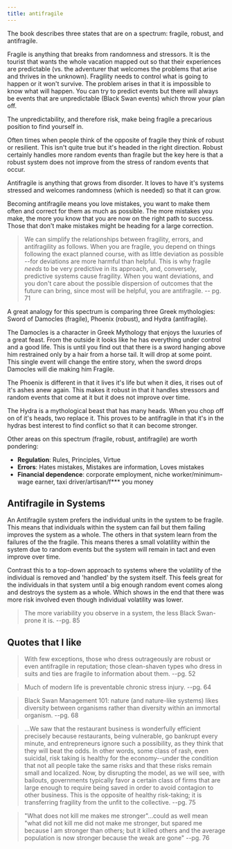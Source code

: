 ```yaml
---
title: antifragile
---
```


The book describes three states that are on a spectrum: fragile, robust, and antifragile. 

Fragile is anything that breaks from randomness and stressors. It is the tourist that wants the whole vacation mapped out so that their experiences are predictable (vs. the adventurer that welcomes the problems that arise and thrives in the unknown). Fragility needs to control what is going to happen or it won't survive. The problem arises in that it is impossible to know what will happen. You can try to predict events but there will always be events that are unpredictable (Black Swan events) which throw your plan off.

The unpredictability, and therefore risk, make being fragile a precarious position to find yourself in.

Often times when people think of the opposite of fragile they think of robust or resilient. This isn't quite true but it's headed in the right direction. Robust certainly handles more random events than fragile but the key here is that a robust system does not improve from the stress of random events that occur. 

Antifragile is anything that grows from disorder. It loves to have it's systems stressed and welcomes randomness (which is needed) so that it can grow.

Becoming antifragile means you love mistakes, you want to make them often and correct for them as much as possible. The more mistakes you make, the more you know that you are now on the right path to success. Those that don't make mistakes might be heading for a large correction.

> We can simplify the relationships between fragility, errors, and antifragility as follows. When you are fragile, you depend on things following the exact planned course, with as little deviation as possible --for deviations are more harmful than helpful. This is why fragile _needs_ to be very predictive in its approach, and, conversely, predictive systems cause fragility. When you want deviations, and you don't care about the possible dispersion of outcomes that the future can bring, since most will be helpful, you are antifragile.
-- pg. 71

A great analogy for this spectrum is comparing three Greek mythologies: Sword of Damocles (fragile), Phoenix (robust), and Hydra (antifragile). 

The Damocles is a character in Greek Mythology that enjoys the luxuries of a great feast. From the outside it looks like he has everything under control and a good life. This is until you find out that there is a sword hanging above him restrained only by a hair from a horse tail. It will drop at some point. This single event will change the entire story, when the sword drops Damocles will die making him Fragile.

The Phoenix is different in that it lives it's life but when it dies, it rises out of it's ashes anew again. This makes it robust in that it handles stressors and random events that come at it but it does not improve over time.

The Hydra is a mythological beast that has many heads. When you chop off on of it's heads, two replace it. This proves to be antifragile in that it's in the hydras best interest to find conflict so that it can become stronger.

Other areas on this spectrum (fragile, robust, antifragile) are worth pondering:

- **Regulation**: Rules, Principles, Virtue
- **Errors**: Hates mistakes, Mistakes are information, Loves mistakes
- **Financial dependence**: corporate employment, niche worker/minimum-wage earner, taxi driver/artisan/f*** you money

## Antifragile in Systems

An Antifragile system prefers the individual units in the system to be fragile. This means that individuals within the system can fail but them failing improves the system as a whole. The others in that system learn from the failures of the the fragile. This means theres a small volatility within the system due to random events but the system will remain in tact and even improve over time. 

Contrast this to a top-down approach to systems where the volatility of the individual is removed and 'handled' by the system itself. This feels great for the individuals in that system until a big enough random event comes along and destroys the system as a whole. Which shows in the end that there was more risk involved even though individual volatility was lower.

> The more variability you observe in a system, the less Black Swan-prone it is. --pg. 85

## Quotes that I like

> With few exceptions, those who dress outrageously are robust or even antifragile in reputation; those clean-shaven types who dress in suits and ties are fragile to information about them. --pg. 52

> Much of modern life is preventable chronic stress injury. --pg. 64

> Black Swan Management 101: nature (and nature-like systems) likes diversity between organisms rather than diversity within an immortal organism. --pg. 68

> ...We saw that the restaurant business is wonderfully efficient precisely because restaurants, being vulnerable, go bankrupt every minute, and entrepreneurs ignore such a possibility, as they think that they will beat the odds. In other words, some class of rash, even suicidal, risk taking is healthy for the economy--under the condition that not all people take the same risks and that these risks remain small and localized.
> Now, by disrupting the model, as we will see, with bailouts, governments typically favor a certain class of firms that are large enough to require being saved in order to avoid contagion to other business. This is the opposite of healthy risk-taking; it is transferring fragility from the unfit to the collective. --pg. 75

> "What does not kill me makes me stronger"...could as well mean "what did not kill me did not make me stronger, but spared me because I am stronger than others; but it killed others and the average population is now stronger because the weak are gone" --pg. 76